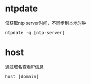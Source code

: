 # ntpdate  
仅获取ntp server时间，不同步到本地时钟  
<pre>
ntpdate -q [ntp-server]  
</pre>
  
  
# host  
通过域名查看IP信息  
<pre>
host [domain]  
</pre>
